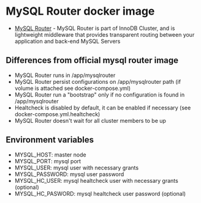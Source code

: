 # MySQL Router docker image

* [MySQL Router](https://dev.mysql.com/doc/mysql-router/8.0/en/) - MySQL Router is part of InnoDB Cluster, and is lightweight middleware that provides transparent routing between your application and back-end MySQL Servers

## Differences from official mysql router image

* MySQL Router runs in /app/mysqlrouter
* MySQL Router persist configurations on /app/mysqlrouter path (if volume is attached see docker-compose.yml)
* MySQL Router run a "bootstrap" only if no configuration is found in /app/mysqlrouter
* Healtcheck is disabled by default, it can be enabled if necessary (see docker-compose.yml.healtcheck)
* MySQL Router doesn't wait for all cluster members to be up

## Environment variables
* MYSQL_HOST: master node
* MYSQL_PORT: mysql port
* MYSQL_USER: mysql user with necessary grants
* MYSQL_PASSWORD: mysql user password
* MYSQL_HC_USER: mysql healtcheck user with necessary grants (optional)
* MYSQL_HC_PASWORD: mysql healtcheck user password (optional)
